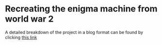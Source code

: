 
# Recreating the enigma machine from world war 2

A detailed breakdown of the project in a blog format can be found by clicking [this link](https://docs.google.com/document/d/1PmaNfzGxodGL7Xitx8w_ETLq0eujmAqQIzxTZQxvrmE/edit?usp=sharing)



